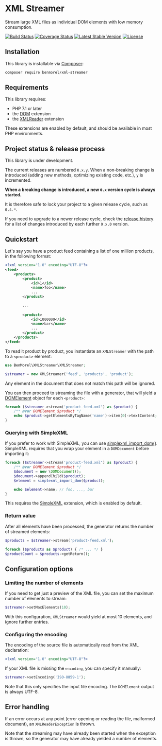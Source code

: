 # XML Streamer

Stream large XML files as individual DOM elements with low memory consumption.

[![Build Status](https://github.com/BenMorel/XMLStreamer/workflows/CI/badge.svg)](https://github.com/BenMorel/XMLStreamer/actions)
[![Coverage Status](https://coveralls.io/repos/github/BenMorel/XMLStreamer/badge.svg?branch=master)](https://coveralls.io/github/BenMorel/XMLStreamer?branch=master)
[![Latest Stable Version](https://poser.pugx.org/benmorel/xml-streamer/v/stable)](https://packagist.org/packages/benmorel/xml-streamer)
[![License](https://img.shields.io/badge/license-MIT-blue.svg)](http://opensource.org/licenses/MIT)

## Installation

This library is installable via [Composer](https://getcomposer.org/):

```bash
composer require benmorel/xml-streamer
```

## Requirements

This library requires:

- PHP 7.1 or later
- the [DOM](http://php.net/manual/en/book.dom.php) extension
- the [XMLReader](http://php.net/manual/en/book.xmlreader.php) extension

These extensions are enabled by default, and should be available in most PHP environments.

## Project status & release process

This library is under development.

The current releases are numbered `0.x.y`. When a non-breaking change is introduced (adding new methods, optimizing
existing code, etc.), `y` is incremented.

**When a breaking change is introduced, a new `0.x` version cycle is always started.**

It is therefore safe to lock your project to a given release cycle, such as `0.4.*`.

If you need to upgrade to a newer release cycle, check the [release history](https://github.com/BenMorel/XMLStreamer/releases)
for a list of changes introduced by each further `0.x.0` version.

## Quickstart

Let's say you have a product feed containing a list of one million products, in the following format:

```xml
<?xml version="1.0" encoding="UTF-8"?>
<feed>
    <products>
        <product>
            <id>1</id>
            <name>foo</name>
            ...
        </product>
    
        ...
    
        <product>
            <id>1000000</id>
            <name>bar</name>
            ...
        </product>
    </products>
</feed>
```

To read it product by product, you instantiate an `XMLStreamer` with the path to a `<product>` element:

```php
use BenMorel\XMLStreamer\XMLStreamer;

$streamer = new XMLStreamer('feed', 'products', 'product');
```

Any element in the document that does not match this path will be ignored.

You can then proceed to streaming the file with a generator, that will yield a [DOMElement](http://php.net/manual/en/class.domelement.php) object for each `<product>`:

```php
foreach ($streamer->stream('product-feed.xml') as $product) {
    /** @var DOMElement $product */
    echo $product->getElementsByTagName('name')->item(0)->textContent; // foo, ..., bar
}
```

### Querying with SimpleXML

If you prefer to work with SimpleXML, you can use [simplexml_import_dom()](http://php.net/manual/en/function.simplexml-import-dom.php). SimpleXML requires that you wrap your element in a `DOMDocument` before importing it:

```php
foreach ($streamer->stream('product-feed.xml') as $product) {
    /** @var DOMElement $product */
    $document = new \DOMDocument();
    $document->appendChild($product);
    $element = simplexml_import_dom($product);

    echo $element->name; // foo, ..., bar
}
```

This requires the [SimpleXML](http://php.net/manual/en/book.simplexml.php) extension, which is enabled by default.

### Return value

After all elements have been processed, the generator returns the number of streamed elements:

```php
$products = $streamer->stream('product-feed.xml');

foreach ($products as $product) { /* ... */ }
$productCount = $products->getReturn();
```

## Configuration options

### Limiting the number of elements

If you need to get just a preview of the XML file, you can set the maximum number of elements to stream:

```php
$streamer->setMaxElements(10);
```

With this configuration, `XMLStreamer` would yield at most 10 elements, and ignore further entries.

### Configuring the encoding

The encoding of the source file is automatically read from the XML declaration:

```xml
<?xml version="1.0" encoding="UTF-8"?>
```

If your XML file is missing the `encoding`, you can specify it manually:

```php
$streamer->setEncoding('ISO-8859-1');
```

Note that this only specifies the input file encoding. The `DOMElement` output is always UTF-8.

## Error handling

If an error occurs at any point (error opening or reading the file, malformed document), an `XMLReaderException` is thrown.

Note that the streaming may have already been started when the exception is thrown, so the generator may have already yielded a number of elements.
